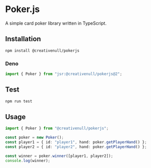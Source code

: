 # Poker.js

A simple card poker library written in TypeScript.

## Installation

```sh
npm install @creativenull/pokerjs
```

### Deno

```ts
import { Poker } from "jsr:@creativenull/pokerjs@2";
```

## Test

```sh
npm run test
```

## Usage

```ts
import { Poker } from "@creativenull/pokerjs";

const poker = new Poker();
const player1 = { id: "player1", hand: poker.getPlayerHand() };
const player2 = { id: "player2", hand: poker.getPlayerHand() };

const winner = poker.winner([player1, player2]);
console.log(winner);
```
